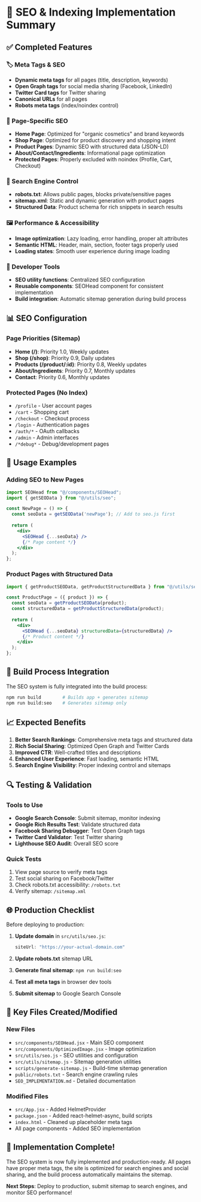 # 🎯 SEO & Indexing Implementation Summary

## ✅ Completed Features

### 🏷️ Meta Tags & SEO
- **Dynamic meta tags** for all pages (title, description, keywords)
- **Open Graph tags** for social media sharing (Facebook, LinkedIn)
- **Twitter Card tags** for Twitter sharing
- **Canonical URLs** for all pages
- **Robots meta tags** (index/noindex control)

### 📄 Page-Specific SEO
- **Home Page**: Optimized for "organic cosmetics" and brand keywords
- **Shop Page**: Optimized for product discovery and shopping intent
- **Product Pages**: Dynamic SEO with structured data (JSON-LD)
- **About/Contact/Ingredients**: Informational page optimization
- **Protected Pages**: Properly excluded with noindex (Profile, Cart, Checkout)

### 🤖 Search Engine Control
- **robots.txt**: Allows public pages, blocks private/sensitive pages
- **sitemap.xml**: Static and dynamic generation with product pages
- **Structured Data**: Product schema for rich snippets in search results

### 🖼️ Performance & Accessibility
- **Image optimization**: Lazy loading, error handling, proper alt attributes
- **Semantic HTML**: Header, main, section, footer tags properly used
- **Loading states**: Smooth user experience during image loading

### 🔧 Developer Tools
- **SEO utility functions**: Centralized SEO configuration
- **Reusable components**: SEOHead component for consistent implementation
- **Build integration**: Automatic sitemap generation during build process

## 📊 SEO Configuration

### Page Priorities (Sitemap)
- **Home (/)**: Priority 1.0, Weekly updates
- **Shop (/shop)**: Priority 0.9, Daily updates  
- **Products (/product/:id)**: Priority 0.8, Weekly updates
- **About/Ingredients**: Priority 0.7, Monthly updates
- **Contact**: Priority 0.6, Monthly updates

### Protected Pages (No Index)
- `/profile` - User account pages
- `/cart` - Shopping cart
- `/checkout` - Checkout process
- `/login` - Authentication pages
- `/auth/*` - OAuth callbacks
- `/admin` - Admin interfaces
- `/*debug*` - Debug/development pages

## 🚀 Usage Examples

### Adding SEO to New Pages
```jsx
import SEOHead from "@/components/SEOHead";
import { getSEOData } from "@/utils/seo";

const NewPage = () => {
  const seoData = getSEOData('newPage'); // Add to seo.js first
  
  return (
    <div>
      <SEOHead {...seoData} />
      {/* Page content */}
    </div>
  );
};
```

### Product Pages with Structured Data
```jsx
import { getProductSEOData, getProductStructuredData } from "@/utils/seo";

const ProductPage = ({ product }) => {
  const seoData = getProductSEOData(product);
  const structuredData = getProductStructuredData(product);
  
  return (
    <div>
      <SEOHead {...seoData} structuredData={structuredData} />
      {/* Product content */}
    </div>
  );
};
```

## 🔄 Build Process Integration

The SEO system is fully integrated into the build process:

```bash
npm run build        # Builds app + generates sitemap
npm run build:seo    # Generates sitemap only
```

## 📈 Expected Benefits

1. **Better Search Rankings**: Comprehensive meta tags and structured data
2. **Rich Social Sharing**: Optimized Open Graph and Twitter Cards  
3. **Improved CTR**: Well-crafted titles and descriptions
4. **Enhanced User Experience**: Fast loading, semantic HTML
5. **Search Engine Visibility**: Proper indexing control and sitemaps

## 🔍 Testing & Validation

### Tools to Use
- **Google Search Console**: Submit sitemap, monitor indexing
- **Google Rich Results Test**: Validate structured data
- **Facebook Sharing Debugger**: Test Open Graph tags
- **Twitter Card Validator**: Test Twitter sharing
- **Lighthouse SEO Audit**: Overall SEO score

### Quick Tests
1. View page source to verify meta tags
2. Test social sharing on Facebook/Twitter
3. Check robots.txt accessibility: `/robots.txt`
4. Verify sitemap: `/sitemap.xml`

## 🌐 Production Checklist

Before deploying to production:

1. **Update domain** in `src/utils/seo.js`:
   ```javascript
   siteUrl: "https://your-actual-domain.com"
   ```

2. **Update robots.txt** sitemap URL
3. **Generate final sitemap**: `npm run build:seo`
4. **Test all meta tags** in browser dev tools
5. **Submit sitemap** to Google Search Console

## 📁 Key Files Created/Modified

### New Files
- `src/components/SEOHead.jsx` - Main SEO component
- `src/components/OptimizedImage.jsx` - Image optimization
- `src/utils/seo.js` - SEO utilities and configuration
- `src/utils/sitemap.js` - Sitemap generation utilities
- `scripts/generate-sitemap.js` - Build-time sitemap generation
- `public/robots.txt` - Search engine crawling rules
- `SEO_IMPLEMENTATION.md` - Detailed documentation

### Modified Files
- `src/App.jsx` - Added HelmetProvider
- `package.json` - Added react-helmet-async, build scripts
- `index.html` - Cleaned up placeholder meta tags
- All page components - Added SEO implementation

## 🎉 Implementation Complete!

The SEO system is now fully implemented and production-ready. All pages have proper meta tags, the site is optimized for search engines and social sharing, and the build process automatically maintains the sitemap.

**Next Steps**: Deploy to production, submit sitemap to search engines, and monitor SEO performance!